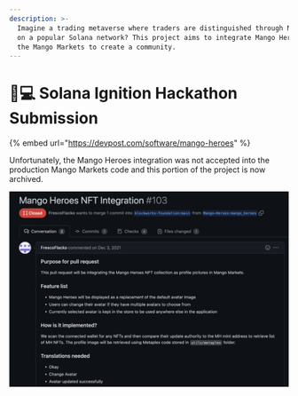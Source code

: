 ```yaml
---
description: >-
  Imagine a trading metaverse where traders are distinguished through NFTs based
  on a popular Solana network? This project aims to integrate Mango Hero NFTs in
  the Mango Markets to create a community.
---
```


# 👨💻 Solana Ignition Hackathon Submission

{% embed url="https://devpost.com/software/mango-heroes" %}

Unfortunately, the Mango Heroes integration was not accepted into the production Mango Markets code and this portion of the project is now archived.

![](<../.gitbook/assets/image (19).png>)
